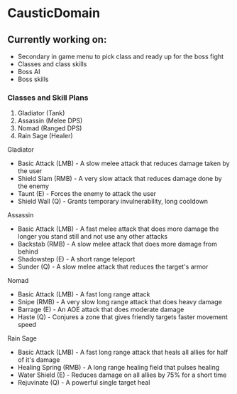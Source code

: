 # CausticDomain
## Currently working on:
* Secondary in game menu to pick class and ready up for the boss fight
* Classes and class skills
* Boss AI
* Boss skills

### Classes and Skill Plans
1. Gladiator (Tank)
2. Assassin (Melee DPS)
3. Nomad (Ranged DPS)
4. Rain Sage (Healer)

Gladiator
* Basic Attack (LMB) - A slow melee attack that reduces damage taken by the user
* Shield Slam (RMB) - A very slow attack that reduces damage done by the enemy
* Taunt (E) - Forces the enemy to attack the user
* Shield Wall (Q) - Grants temporary invulnerability, long cooldown

Assassin
* Basic Attack (LMB) - A fast melee attack that does more damage the longer you stand still and not use any other attacks
* Backstab (RMB) - A slow melee attack that does more damage from behind
* Shadowstep (E) - A short range teleport
* Sunder (Q) - A slow melee attack that reduces the target's armor

Nomad
* Basic Attack (LMB) - A fast long range attack
* Snipe (RMB) - A very slow long range attack that does heavy damage
* Barrage (E) - An AOE attack that does moderate damage
* Haste (Q) - Conjures a zone that gives friendly targets faster movement speed

Rain Sage
* Basic Attack (LMB) - A fast long range attack that heals all allies for half of it's damage
* Healing Spring (RMB) - A long range healing field that pulses healing
* Water Shield (E) - Reduces damage on all allies by 75% for a short time
* Rejuvinate (Q) - A powerful single target heal
